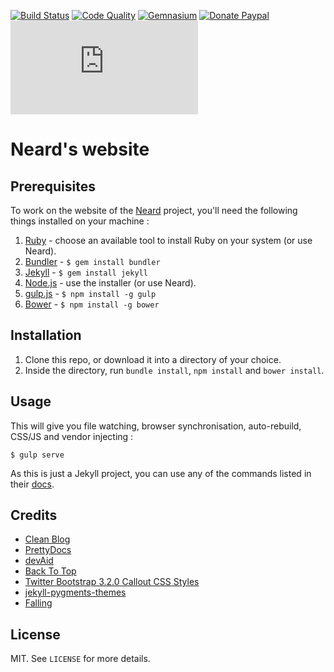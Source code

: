 [![Build Status](https://img.shields.io/travis/crazy-max/neard-website/master.svg?style=flat-square)](https://travis-ci.org/crazy-max/neard-website)
[![Code Quality](https://img.shields.io/codacy/grade/1c78d2c0aa814fd685b60868192d8d81.svg?style=flat-square)](https://www.codacy.com/app/crazy-max/neard-website)
[![Gemnasium](https://img.shields.io/gemnasium/crazy-max/neard-website.svg?style=flat-square)](https://gemnasium.com/github.com/crazy-max/neard-website)
[![Donate Paypal](https://img.shields.io/badge/donate-paypal-blue.svg?style=flat-square)](https://www.paypal.me/crazyws)
[![StatusCake Uptime](https://app.statuscake.com/button/index.php?Track=mZ96VTLi6T&Days=1&Design=6)](https://www.statuscake.com)

# Neard's website

## Prerequisites

To work on the website of the [Neard](https://github.com/crazy-max/neard) project, you'll need the following things installed on your machine :

1. [Ruby](https://www.ruby-lang.org/en/documentation/installation/) - choose an available tool to install Ruby on your system (or use Neard).
2. [Bundler](https://bundler.io/) - `$ gem install bundler`
3. [Jekyll](http://jekyllrb.com/) - `$ gem install jekyll`
4. [Node.js](http://nodejs.org) - use the installer (or use Neard).
5. [gulp.js](https://github.com/gulpjs/gulp) - `$ npm install -g gulp`
6. [Bower](https://github.com/bower/bower) - `$ npm install -g bower`

## Installation

1. Clone this repo, or download it into a directory of your choice.
2. Inside the directory, run `bundle install`, `npm install` and `bower install`.

## Usage

This will give you file watching, browser synchronisation, auto-rebuild, CSS/JS and vendor injecting :

```shell
$ gulp serve
```

As this is just a Jekyll project, you can use any of the commands listed in their [docs](http://jekyllrb.com/docs/usage/).

## Credits

* [Clean Blog](https://startbootstrap.com/template-overviews/clean-blog/)
* [PrettyDocs](http://themes.3rdwavemedia.com/website-templates/prettydocs-free-bootstrap-theme-developers-and-startups/)
* [devAid](http://themes.3rdwavemedia.com/website-templates/devaid-free-bootstrap-theme-developers/)
* [Back To Top](https://codyhouse.co/gem/back-to-top/)
* [Twitter Bootstrap 3.2.0 Callout CSS Styles](http://cpratt.co/twitter-bootstrap-callout-css-styles/)
* [jekyll-pygments-themes](https://github.com/jwarby/jekyll-pygments-themes)
* [Falling](https://pixabay.com/en/falling-tripping-down-stairs-99175/)

## License

MIT. See `LICENSE` for more details.